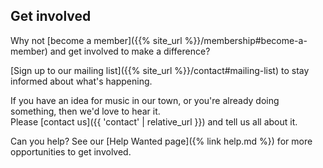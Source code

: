 ## Get involved

Why not [become a member]({{% site_url %}}/membership#become-a-member) and get involved to make a difference?

[Sign up to our mailing list]({{% site_url %}}/contact#mailing-list) to stay informed about what's happening.

If you have an idea for music in our town, or you're already doing something, then we'd love to hear it.<br/>
Please [contact us]({{ 'contact' | relative_url }}) and tell us all about it. 

Can you help? See our [Help Wanted page]({% link help.md %}) for more opportunities to get involved. 
